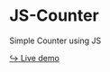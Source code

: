# JS-Counter
Simple Counter using JS

<a href="https://issakass.github.io/JS-Counter/">↪ Live demo</a>
